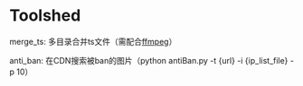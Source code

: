 # Toolshed

merge_ts: 多目录合并ts文件（需配合[ffmpeg](https://ffmpeg.org/)）

anti_ban: 在CDN搜索被ban的图片（python antiBan.py -t {url} -i {ip_list_file} -p 10）
